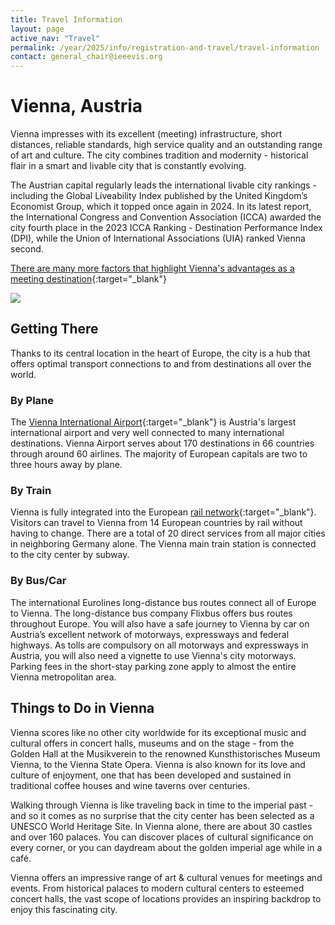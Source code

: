 ```yaml
---
title: Travel Information
layout: page
active_nav: "Travel"
permalink: /year/2025/info/registration-and-travel/travel-information
contact: general_chair@ieeevis.org
---
```


# Vienna, Austria

Vienna impresses with its excellent (meeting) infrastructure, short distances, reliable standards, high service quality and an outstanding range of art and culture. The city combines tradition and modernity - historical flair in a smart and livable city that is constantly evolving.

The Austrian capital regularly leads the international livable city rankings - including the Global Liveability Index published by the United Kingdom’s Economist Group, which it topped once again in 2024. In its latest report, the International Congress and Convention Association (ICCA) awarded the city fourth place in the 2023 ICCA Ranking - Destination Performance Index (DPI), while the Union of International Associations (UIA) ranked Vienna second.  

[There are many more factors that highlight Vienna's advantages as a meeting destination](https://meeting.vienna.info/en/why-vienna/good-reasons-for-vienna){:target="_blank"}

<p>
  <img src="/assets/photos/vienna.png" />
</p>

## Getting There

Thanks to its central location in the heart of Europe, the city is a hub that offers optimal transport connections to and from destinations all over the world.

### By Plane

The [Vienna International Airport](https://www.viennaairport.com/en/passengers){:target="_blank"} is Austria's largest international airport and very well connected to many international destinations. Vienna Airport serves about 170 destinations in 66 countries through around 60 airlines. The majority of European capitals are two to three hours away by plane.

### By Train

Vienna is fully integrated into the European [rail network](https://www.oebb.at/en/){:target="_blank"}. Visitors can travel to Vienna from 14 European countries by rail without having to change. There are a total of 20 direct services from all major cities in neighboring Germany alone. The Vienna main train station is connected to the city center by subway.

### By Bus/Car

The international Eurolines long-distance bus routes connect all of Europe to Vienna. The long-distance bus company Flixbus offers bus routes throughout Europe. You will also have a safe journey to Vienna by car on Austria’s excellent network of motorways, expressways and federal highways. As tolls are compulsory on all motorways and expressways in Austria, you will also need a vignette to use Vienna's city motorways. Parking fees in the short-stay parking zone apply to almost the entire Vienna metropolitan area.


## Things to Do in Vienna

Vienna scores like no other city worldwide for its exceptional music and cultural offers in concert halls, museums and on the stage - from the Golden Hall at the Musikverein to the renowned Kunsthistorisches Museum Vienna, to the Vienna State Opera. Vienna is also known for its love and culture of enjoyment, one that has been developed and sustained in traditional coffee houses and wine taverns over centuries.

Walking through Vienna is like traveling back in time to the imperial past - and so it comes as no surprise that the city center has been selected as a UNESCO World Heritage Site. In Vienna alone, there are about 30 castles and over 160 palaces. You can discover places of cultural significance on every corner, or you can daydream about the golden imperial age while in a café.

Vienna offers an impressive range of art & cultural venues for meetings and events. From historical palaces to modern cultural centers to esteemed concert halls, the vast scope of locations provides an inspiring backdrop to enjoy this fascinating city.
